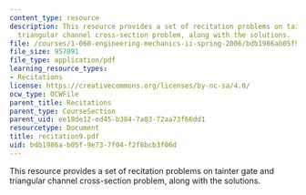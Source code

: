 ```yaml
---
content_type: resource
description: This resource provides a set of recitation problems on tainter gate and
  triangular channel cross-section problem, along with the solutions.
file: /courses/1-060-engineering-mechanics-ii-spring-2006/bdb1986ab05f9e737f04f2f8bcb3f06d_recitation9.pdf
file_size: 957091
file_type: application/pdf
learning_resource_types:
- Recitations
license: https://creativecommons.org/licenses/by-nc-sa/4.0/
ocw_type: OCWFile
parent_title: Recitations
parent_type: CourseSection
parent_uid: ee18de12-ed45-b384-7a83-72aa73f66dd1
resourcetype: Document
title: recitation9.pdf
uid: bdb1986a-b05f-9e73-7f04-f2f8bcb3f06d
---
```

This resource provides a set of recitation problems on tainter gate and triangular channel cross-section problem, along with the solutions.